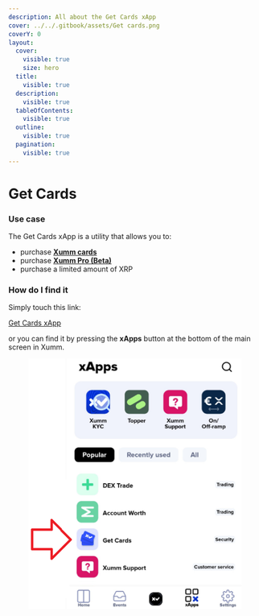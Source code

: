 ```yaml
---
description: All about the Get Cards xApp
cover: ../../.gitbook/assets/Get cards.png
coverY: 0
layout:
  cover:
    visible: true
    size: hero
  title:
    visible: true
  description:
    visible: true
  tableOfContents:
    visible: true
  outline:
    visible: true
  pagination:
    visible: true
---
```


# Get Cards

### Use case

The Get Cards xApp is a utility that allows you to:

* purchase [**Xumm cards**](../../xumm-tangem-cards/xumm-tangem-cards.md)
* purchase [**Xumm Pro (Beta)**](xumm-pro-beta.md)
* purchase a limited amount of XRP&#x20;

### **How do I find it**

Simply touch this link:

[Get Cards xApp](https://xumm.app/detect/xapp:xumm.tangem-order)

or you can find it by pressing the **xApps** button at the bottom of the main screen in Xumm.

<figure><img src="../../.gitbook/assets/Get cards 1 (1).png" alt=""><figcaption></figcaption></figure>
